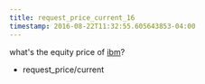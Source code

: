 ```yaml
---
title: request_price_current_16
timestamp: 2016-08-22T11:32:55.605643853-04:00
---
```


what's the equity price of [ibm](company_name)?
* request_price/current
